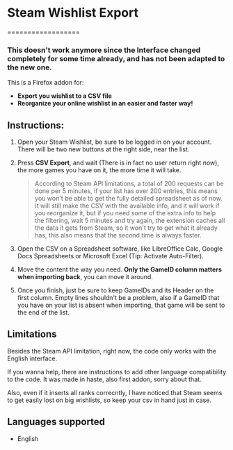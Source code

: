 # Steam Wishlist Export
==================

### This doesn't work anymore since the Interface changed completely for some time already, and has not been adapted to the new one.

This is a Firefox addon for:
- **Export you wishlist to a CSV file**
- **Reorganize your online wishlist in an easier and faster way!**

Instructions:
-----------------

1. Open your Steam Wishlist, be sure to be logged in on your account. There will be two new buttons at the right side, near the list.

2. Press **CSV Export**, and wait (There is in fact no user return right now), the more games you have on it, the more time it will take.

	> According to Steam API limitations, a total of 200 requests can be done per 5 minutes, if your list has over 200 entries, this means you won't be able to get the fully detailed spreadsheet as of now. It will still make the CSV with the available info, and it will work if you reorganize it, but if you need some of the extra info to help the filtering, wait 5 minutes and try again, the extension caches all the data it gets from Steam, so it won't try to get what it already has, this also means that the second time is always faster.

3. Open the CSV on a Spreadsheet software, like LibreOffice Calc, Google Docs Spreadsheets or Microsoft Excel (Tip: Activate Auto-Filter).

4. Move the content the way you need. **Only the GameID column matters when importing back**, you can move it around.

5. Once you finish, just be sure to keep GameIDs and its Header on the first column. Empty lines shouldn't be a problem, also if a GameID that you have on your list is absent when importing, that game will be sent to the end of the list.

Limitations
----------------
Besides the Steam API limitation, right now, the code only works with the English interface.

If you wanna help, there are instructions to add other language compatibility to the code. It was made in haste, also first addon, sorry about that.

Also, even if it inserts all ranks correcntly, I have noticed that Steam seems to get easily lost on big wishlists, so keep your csv in hand just in case.

Languages supported
------------------------------
- English
